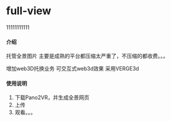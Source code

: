 # full-view
11111111111
#### 介绍
托管全景图片
主要是成熟的平台都压缩太严重了，不压缩的都收费。。。

增加web3D托换业务
可交互式web3d效果
采用VERGE3d

#### 使用说明

1.  下载Pano2VR，并生成全景网页
2.  上传
3.  观看。。。

